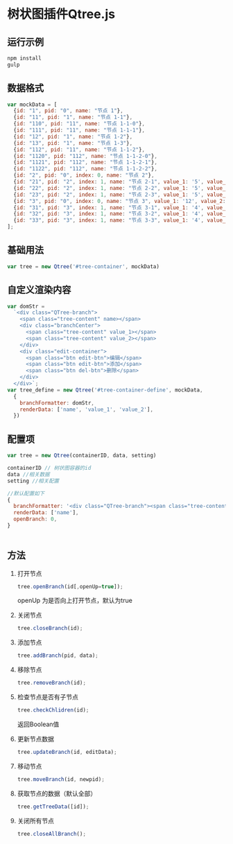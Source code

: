 # 树状图插件Qtree.js

## 运行示例

```javascript
npm install 
gulp
```

## 数据格式

```javascript
var mockData = [
  {id: "1", pid: "0", name: "节点 1"},
  {id: "11", pid: "1", name: "节点 1-1"},
  {id: "110", pid: "11", name: "节点 1-1-0"},
  {id: "111", pid: "11", name: "节点 1-1-1"},
  {id: "12", pid: "1", name: "节点 1-2"},
  {id: "13", pid: "1", name: "节点 1-3"},
  {id: "112", pid: "11", name: "节点 1-1-2"},
  {id: "1120", pid: "112", name: "节点 1-1-2-0"},
  {id: "1121", pid: "112", name: "节点 1-1-2-1"},
  {id: "1122", pid: "112", name: "节点 1-1-2-2"},
  {id: "2", pid: "0", index: 0, name: "节点 2"},
  {id: "21", pid: "2", index: 1, name: "节点 2-1", value_1: '5', value_2: '2'},
  {id: "22", pid: "2", index: 1, name: "节点 2-2", value_1: '5', value_2: '2'},
  {id: "23", pid: "2", index: 1, name: "节点 2-3", value_1: '5', value_2: '2'},
  {id: "3", pid: "0", index: 0, name: "节点 3", value_1: '12', value_2: '9'},
  {id: "31", pid: "3", index: 1, name: "节点 3-1", value_1: '4', value_2: '3'},
  {id: "32", pid: "3", index: 1, name: "节点 3-2", value_1: '4', value_2: '3'},
  {id: "33", pid: "3", index: 1, name: "节点 3-3", value_1: '4', value_2: '3'},
];
```

## 基础用法

```javascript
var tree = new Qtree('#tree-container', mockData)
```

## 自定义渲染内容

```javascript
var domStr =
  `<div class="QTree-branch">
    <span class="tree-content" name></span>
    <div class="branchCenter">
      <span class="tree-content" value_1></span>
      <span class="tree-content" value_2></span>
    </div>
    <div class="edit-container">
      <span class="btn edit-btn">编辑</span>
      <span class="btn edit-btn">添加</span>
      <span class="btn del-btn">删除</span>
    </div>
  </div>`;
var tree_define = new Qtree('#tree-container-define', mockData,
  {
    branchFormatter: domStr,
    renderData: ['name', 'value_1', 'value_2'],
  })
```

## 配置项

```javascript
var tree = new Qtree(containerID, data, setting)

containerID // 树状图容器的id
data //相关数据
setting //相关配置

//默认配置如下
{
  branchFormatter: '<div class="QTree-branch"><span class="tree-content name" name></span></div>',
  renderData: ['name'],
  openBranch: 0,
}
   
```

## 方法

1. 打开节点

   ```javascript
   tree.openBranch(id[,openUp=true]);
   ```

   openUp 为是否向上打开节点，默认为true

2. 关闭节点

   ```javascript
   tree.closeBranch(id);
   ```

3. 添加节点

   ```javascript
   tree.addBranch(pid, data);
   ```

4. 移除节点

   ```javascript
   tree.removeBranch(id);
   ```

5. 检查节点是否有子节点

   ```javascript
   tree.checkChlidren(id);
   ```

   返回Boolean值

6. 更新节点数据

   ```javascript
   tree.updateBranch(id, editData);
   ```

7. 移动节点

   ```javascript
   tree.moveBranch(id, newpid);
   ```

8. 获取节点的数据（默认全部）

   ```javascript
   tree.getTreeData([id]);
   ```

9. 关闭所有节点

   ```javascript
   tree.closeAllBranch();
   ```

   ​